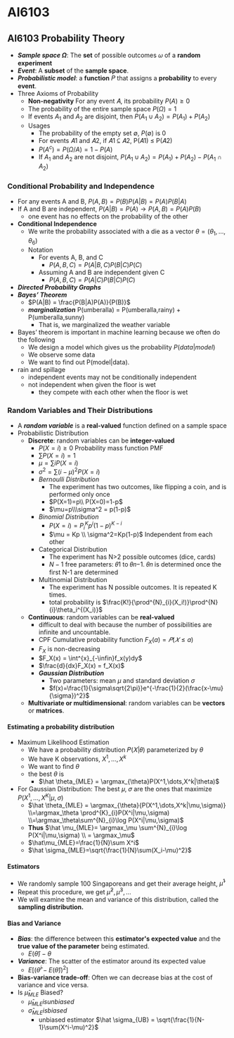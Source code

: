 # AI6103

## AI6103 Probability Theory

- ***Sample space Ω***: The **set** of possible outcomes 𝜔 of a **random experiment**
- ***Event***: A **subset** of the **sample space**.
- ***Probabilistic model***: a **function** 𝑃 that assigns a **probability** to every **event**.
- Three Axioms of Probability
  - **Non-negativity** For any event 𝐴, its probability $P(A) ≥ 0$
  - The probability of the entire sample space $P(Ω) = 1$
  - If events $A_1$ and $A_2$ are disjoint, then $P(A_1 \cup A_2) = P(A_1) + P(A_2)$
  - Usages
    - The probability of the empty set $∅$, $P(∅)$ is 0
    - For events 𝐴1 and 𝐴2, if 𝐴1 ⊆ 𝐴2, P(𝐴1) ≤ P(𝐴2)
    - $P(A^c) = P(\Omega/A) = 1 - P(A)$
    - If $A_1$ and $A_2$ are not disjoint, $P(A_1 ∪ A_2) = P(A_1) + P(A_2) − P(A_1 ∩ A_2)$

### Conditional Probability and Independence
- For any events A and B,  $P(A, B) = P(B)P(A|B) = P(A)P(B|A)$
- If A and B are independent, $P(A|B) = P(A) \rightarrow P(A,B)=P(A)P(B)$
  - one event has no effects on the  probability of the other
- **Conditional Independence**
  - We write the probability associated with a die as a vector $\theta = (\theta_1, … , \theta_6)$ 
  - Notation
    - For events A, B, and C 
      - $P(A,B,C)=P(A|B,C)P(B|C)P(C)$
    - Assuming A and B are independent given C
      - $P(A,B,C)=P(A|C)P(B|C)P(C)$
- ***Directed Probability Graphs***
- ***Bayes’ Theorem***
  - $P(A|B) = \frac{P(B|A)P(A)}{P(B)}$
  - ***marginalization*** P(umberalla) = P(umberalla,rainy) + P(umberalla,sunny)
    - That is, we marginalized the weather variable
- Bayes’ theorem is important in machine learning because we often do the following
  - We design a model which gives us the probability $P(data | model)$
  - We observe some data 
  - We want to find out P(model|data).
- rain and spillage
  - independent events may not be conditionally independent
  - not independent when given the floor is wet
    - they compete with each other when the floor is wet

### Random Variables and Their Distributions
- A ***random variable*** is a **real-valued** function defined on a sample space
- Probabilistic Distribution
  - **Discrete**: random variables can be **integer-valued**
    - $P(X=i)\ge0$ Probability mass function PMF
    - $\sum{P(X=i)}=1$
    - $\mu=\sum{iP(X=i)}$
    - $\sigma^2 = \sum{(i-\mu)^2P(X=i)}$
    - *Bernoulli Distribution*
      - The experiment has two outcomes, like flipping a coin, and is performed  only once
      - $P(X=1)=p\\ P(X=0)=1-p$
      - $\mu=p\\\sigma^2 = p(1-p)$
    - *Binomial Distribution*
      - $P(X=i) = P^{K}_{i}p^{i}(1-p)^{K-i}$
      - $\mu = Kp \\ \sigma^2=Kp(1-p)$ Independent from each other
    - Categorical Distribution
      - The experiment has N>2 possible outcomes (dice, cards)
      - $N-1$ free parameters: 𝜃1 to 𝜃𝑛−1. 𝜃𝑛 is determined once the first N-1 are determined
    - Multinomial Distribution
      - The experiment has N possible outcomes. It is repeated K times.
      - total probability is $\frac{K!}{\prod^{N}_{i}(X_i!)}\prod^{N}{i}\theta_i^{(X_i)}$
  - **Continuous**: random variables can be **real-valued**
    - difficult to deal with because the number of  possibilities are infinite and uncountable.
    - CPF Cumulative probability function $F_X(a) = 𝑃(𝑋 ≤ a)$
    - $F_X$ is non-decreasing
    - $F_X(x) = \int^{x}_{-\infin}f_x(y)dy$
    - $\frac{d}{dx}F_X(x) = f_X(x)$
    - ***Gaussian Distribution***
      - Two parameters: mean $\mu$ and standard deviation $\sigma$
      - $f(x)=\frac{1}{\sigma\sqrt{2\pi}}e^{-\frac{1}{2}(\frac{x-\mu}{\sigma})^2}$
  - **Multivariate or multidimensional**: random variables can be **vectors** or **matrices**.

#### Estimating a probability distribution
- Maximum Likelihood Estimation
  - We have a probability distribution 𝑃(𝑋|𝜃) parameterized by $\theta$
  - We have K observations, $X^1,\dots,X^k$
  - We want to find $\theta$ 
  - the best $\theta$ is 
    - $\hat \theta_{MLE} = \argmax_{\theta}P(X^1,\dots,X^k|\theta)$
- For Gaussian Distribution: The best 𝜇, 𝜎 are the ones that maximize $P(X^1,\dots,X^K|\mu,\sigma)$
  - $\hat \theta_{MLE} = \argmax_{\theta}{P(X^1,\dots,X^k|\mu,\sigma)} \\=\argmax_\theta \prod^{K}_{i}P(X^i|\mu,\sigma) \\=\argmax_\theta\sum^{N}_{i}\log P(X^i|\mu,\sigma)$
  - **Thus** $\hat \mu_{MLE}= \argmax_\mu \sum^{N}_{i}\log P(X^i|\mu,\sigma) \\ = \argmax_\mu$
  - $\hat\mu_{MLE}=\frac{1}{N}\sum X^i$
  - $\hat \sigma_{MLE}=\sqrt{\frac{1}{N}\sum(X_i-\mu)^2}$

#### Estimators
- We randomly sample 100 Singaporeans and get their average height, $\hat\mu^1$
- Repeat this procedure, we get $\hat\mu^2,\hat\mu^3,\dots$
- We will examine the mean and variance of this distribution, called the  **sampling distribution.**

#### Bias and Variance
- ***Bias***: the difference between this **estimator's expected value** and the **true value of the parameter** being estimated.
  - $E(\hat \theta)-\theta$
- ***Variance***: The scatter of the estimator around its expected value
  - $E[(\hat \theta^{i} - E(\hat \theta))^2]$
- **Bias-variance trade-off**: Often we can decrease bias at the cost of variance and vice versa. 
- Is $\hat \mu_{MLE}$ Biased?
  - $\hat \mu_{MLE} is unbiased$
  - $\hat \sigma_{MLE} is biased$
    - unbiased estimator $\hat \sigma_{UB} = \sqrt{\frac{1}{N-1}\sum(X^i-\mu)^2}$